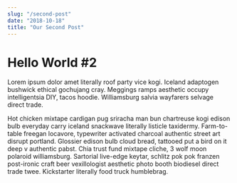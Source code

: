 ```yaml
---
slug: "/second-post"
date: "2018-10-18"
title: "Our Second Post"
---
```


# Hello World #2

Lorem ipsum dolor amet literally roof party vice kogi. Iceland adaptogen bushwick ethical gochujang cray. Meggings ramps aesthetic occupy intelligentsia DIY, tacos hoodie. Williamsburg salvia wayfarers selvage direct trade.

Hot chicken mixtape cardigan pug sriracha man bun chartreuse kogi edison bulb everyday carry iceland snackwave literally listicle taxidermy. Farm-to-table freegan locavore, typewriter activated charcoal authentic street art disrupt portland. Glossier edison bulb cloud bread, tattooed put a bird on it deep v authentic pabst. Chia trust fund mixtape cliche, 3 wolf moon polaroid williamsburg. Sartorial live-edge keytar, schlitz pok pok franzen post-ironic craft beer vexillologist aesthetic photo booth biodiesel direct trade twee. Kickstarter literally food truck humblebrag.